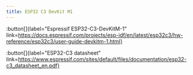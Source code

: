 ```yaml
---
title: ESP32 C3 DevKit M1
---
```


:button[]{label="Espressif ESP32-C3-DevKitM-1" link=https://docs.espressif.com/projects/esp-idf/en/latest/esp32c3/hw-reference/esp32c3/user-guide-devkitm-1.html}

:button[]{label="ESP32-C3 datasheet" link=https://www.espressif.com/sites/default/files/documentation/esp32-c3_datasheet_en.pdf}

